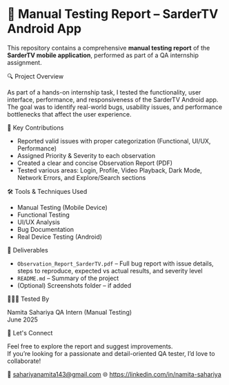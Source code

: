 # 📱 Manual Testing Report – SarderTV Android App

This repository contains a comprehensive **manual testing report** of the **SarderTV mobile application**, performed as part of a QA internship assignment.

🔍 Project Overview

As part of a hands-on internship task, I tested the functionality, user interface, performance, and responsiveness of the SarderTV Android app.  
The goal was to identify real-world bugs, usability issues, and performance bottlenecks that affect the user experience.

📌 Key Contributions

- Reported valid issues with proper categorization (Functional, UI/UX, Performance)
- Assigned Priority & Severity to each observation
- Created a clear and concise Observation Report (PDF)
- Tested various areas: Login, Profile, Video Playback, Dark Mode, Network Errors, and Explore/Search sections

🛠️ Tools & Techniques Used

- Manual Testing (Mobile Device)
- Functional Testing
- UI/UX Analysis
- Bug Documentation
- Real Device Testing (Android)

📄 Deliverables

- `Observation_Report_SarderTV.pdf` – Full bug report with issue details, steps to reproduce, expected vs actual results, and severity level
- `README.md` – Summary of the project
- (Optional) Screenshots folder – if added

👩🏻‍💻 Tested By

Namita Sahariya 
QA Intern (Manual Testing)  
June 2025

🔗 Let's Connect

Feel free to explore the report and suggest improvements.  
If you’re looking for a passionate and detail-oriented QA tester, I’d love to collaborate!

📧 sahariyanamita143@gmail.com
🌐 https://linkedin.com/in/namita-sahariya


